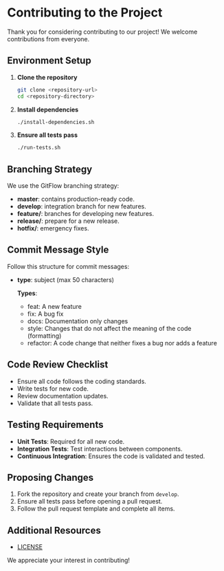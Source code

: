 # Contributing to the Project

Thank you for considering contributing to our project! We welcome contributions from everyone.

## Environment Setup

1. **Clone the repository**
   ```bash
   git clone <repository-url>
   cd <repository-directory>
   ```
2. **Install dependencies**
   ```bash
   ./install-dependencies.sh
   ```
3. **Ensure all tests pass**
   ```bash
   ./run-tests.sh
   ```

## Branching Strategy

We use the GitFlow branching strategy:
- **master**: contains production-ready code.
- **develop**: integration branch for new features.
- **feature/**: branches for developing new features.
- **release/**: prepare for a new release.
- **hotfix/**: emergency fixes.

## Commit Message Style

Follow this structure for commit messages:
- **type**: subject (max 50 characters)

  **Types**:
  - feat: A new feature
  - fix: A bug fix
  - docs: Documentation only changes
  - style: Changes that do not affect the meaning of the code (formatting)
  - refactor: A code change that neither fixes a bug nor adds a feature

## Code Review Checklist

- Ensure all code follows the coding standards.
- Write tests for new code.
- Review documentation updates.
- Validate that all tests pass.

## Testing Requirements

- **Unit Tests**: Required for all new code.
- **Integration Tests**: Test interactions between components.
- **Continuous Integration**: Ensures the code is validated and tested.

## Proposing Changes

1. Fork the repository and create your branch from `develop`.
2. Ensure all tests pass before opening a pull request.
3. Follow the pull request template and complete all items.

## Additional Resources

- [LICENSE](./LICENSE)

We appreciate your interest in contributing!
